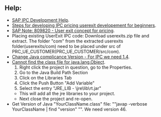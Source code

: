 

## Help:
- [SAP IPC Development Help](https://blogs.sap.com/2012/09/26/sap-ipc-development-help/).
- [Steps for developing IPC pricing userexit developement for beginners](https://blogs.sap.com/2012/09/26/steps-for-developing-ipc-pricing-userexit-developement-for-beginners/).
- [SAP Note: 809820 - User exit concept for pricing](https://launchpad.support.sap.com/#/notes/809820).
- Placing existing UserExit IPC code: Download userexits.zip file and extract. The folder "com" from the extracted userexits folder(userexits/com) need to be placed under src of PRC_UE_CUSTOMER(PRC_UE_CUSTOMER/src/com).
- [Change Java complicance Version - For IPC we need 1.4](https://waynebeaton.wordpress.com/2017/03/10/run-eclipse-ide-on-one-version-of-java-but-target-another/).
- [Cannot find the class file for java.lang.Object](https://answers.sap.com/questions/4952877/cannot-find-the-class-file-for-javalangobject.html).
  1. Right click the project in question, go to the Properties.
  2. Go to the Java Build Path Section
  3. Click on the Libraries Tab
  4. Click the Push Button "Add Variable"
  5. Select the entry "JRE_LIB - <path>\jre\lib\rt.jar"
  - This will add all the jre libraries to your project.
  - Next close the project and re-open.
- Get Version of Java "YourClassName.class" file: ""javap -verbose YourClassName | find "version" "". We need version 46.
